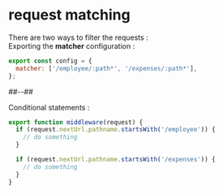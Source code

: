 <!-- .slide: class="two-column with-code " -->

# request matching

There are two ways to filter the requests : <br/>
Exporting the **matcher** configuration :

```js
export const config = {
  matcher: ['/employee/:path*', '/expenses/:path*'],
};
```

##--##

Conditional statements :

```js
export function middleware(request) {
  if (request.nextUrl.pathname.startsWith('/employee')) {
    // do something
  }

  if (request.nextUrl.pathname.startsWith('/expenses')) {
    // do something
  }
}
```
